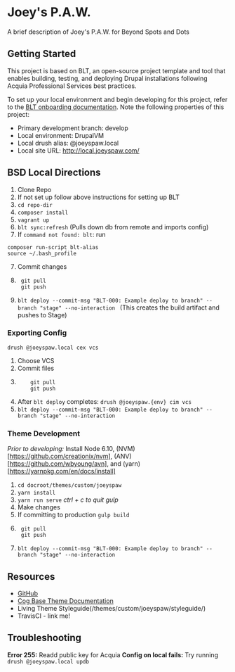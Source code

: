 # Joey's P.A.W.

A brief description of Joey's P.A.W. for Beyond Spots and Dots

## Getting Started

This project is based on BLT, an open-source project template and tool that enables building, testing, and deploying Drupal installations following Acquia Professional Services best practices.

To set up your local environment and begin developing for this project, refer to the [BLT onboarding documentation](http://blt.readthedocs.io/en/latest/readme/onboarding/). Note the following properties of this project:
* Primary development branch: develop
* Local environment: DrupalVM
* Local drush alias: @joeyspaw.local
* Local site URL: http://local.joeyspaw.com/

## BSD Local Directions
1. Clone Repo
2. If not set up follow above instructions for setting up BLT
3. `cd repo-dir`
4. `composer install`
4. `vagrant up`
5. `blt sync:refresh` (Pulls down db from remote and imports config)
6. If `command not found: blt`: run 
```
composer run-script blt-alias
source ~/.bash_profile
```
7. Commit changes
8. ```
    git pull
    git push

8. `blt deploy --commit-msg "BLT-000: Example deploy to branch" --branch "stage" --no-interaction
` (This creates the build artifact and pushes to Stage)

### Exporting Config
`drush @joeyspaw.local cex vcs`

1. Choose VCS
2. Commit files
3. ```
       git pull
       git push
4. After `blt deploy` completes: `drush @joeyspaw.{env} cim vcs`
5. `blt deploy --commit-msg "BLT-000: Example deploy to branch" --branch "stage" --no-interaction
`


### Theme Development
_Prior to developing:_
Install Node 6.10, (NVM)[https://github.com/creationix/nvm], (ANV)[https://github.com/wbyoung/avn], and (yarn)[https://yarnpkg.com/en/docs/install] 

1. `cd docroot/themes/custom/joeyspaw`
2. `yarn install`
3. `yarn run serve` _ctrl + c to quit gulp_
4. Make changes
5. If committing to production `gulp build`
6. ```$xslt
    git pull
    git push

7. `blt deploy --commit-msg "BLT-000: Example deploy to branch" --branch "stage" --no-interaction`


## Resources

* [GitHub](https://github.com/grshane/joeyspaw)
* [Cog Base Theme Documentation](https://github.com/acquia-pso/cog/blob/8.x-1.x/STARTERKIT/README.md)
* Living Theme Styleguide(/themes/custom/joeyspaw/styleguide/)
* TravisCI - link me!

## Troubleshooting

**Error 255:** Readd public key for Acquia
**Config on local fails:** Try running `drush @joeyspaw.local updb`
